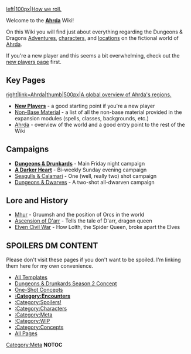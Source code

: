 [left|100px|How we roll.](images/Dice.jpg)

Welcome to the **[Ahrda](Regions/Ahrda.md)** Wiki\!

On this Wiki you will find just about everything regarding the Dungeons
& Dragons [Adventures](/adventures),
[characters](Characters), and
[locations](Regions) on the fictional world of
[Ahrda](Regions/Ahrda.md).

If you're a new player and this seems a bit overwhelming, check out the
[new players page](/New_Players.md) first.

## Key Pages

[right|link=Ahrda|thumb|500px|A global overview of Ahrda's
regions.](/images/World_Map_Handout.jpg)

  - **[New Players](/New_Players "wikilink")** - a good starting point
    if you're a new player
  - [Non-Base Material](/Non-Base_Material "wikilink") - a list of all
    the non-base material provided in the expansion modules (spells,
    classes, backgrounds, etc.)
  - [Ahrda](/Ahrda "wikilink") - overview of the world and a good entry
    point to the rest of the Wiki

## Campaigns

  - **[Dungeons & Drunkards](/Dungeons_&_Drunkards "wikilink")** - Main
    Friday night campaign
  - **[A Darker Heart](/A_Darker_Heart "wikilink")** - Bi-weekly Sunday
    evening campaign
  - [Seagulls & Calamari](/Seagulls_&_Calamari "wikilink") - One (well,
    really two) shot campaign
  - [Dungeons & Dwarves](/Dungeons_&_Dwarves "wikilink") - A two-shot
    all-dwarven campaign

## Lore and History

  - [Mhur](/Mhur "wikilink") - Gruumsh and the position of Orcs in the
    world
  - [Ascension of D'arr](/Ascension_of_D'arr "wikilink") - Tells the
    tale of D'arr, dragon queen
  - [Elven Civil War](/Elven_Civil_War "wikilink") - How Lolth, the
    Spider Queen, broke apart the Elves

## SPOILERS DM CONTENT

Please don't visit these pages if you don't want to be spoiled. I'm
linking them here for my own convenience.

  - [All
    Templates](http://ahrda.info/index.php?title=Special%3AAllPages&from=&to=&namespace=10)
  - [Dungeons & Drunkards Season 2
    Concept](/Dungeons_&_Drunkards_Season_2_Concept "wikilink")
  - [One-Shot Concepts](/One-Shot_Concepts "wikilink")
  - **[:Category:Encounters](/:Category:Encounters "wikilink")**
  - [:Category:Spoilers\!](/:Category:Spoilers! "wikilink")
  - [:Category:Characters](/:Category:Characters "wikilink")
  - [:Category:Meta](/:Category:Meta "wikilink")
  - [:Category:WIP](/:Category:WIP "wikilink")
  - [:Category:Concepts](/:Category:Concepts "wikilink")
  - [All Pages](/Special:AllPages "wikilink")

[Category:Meta](/Category:Meta "wikilink") __NOTOC__